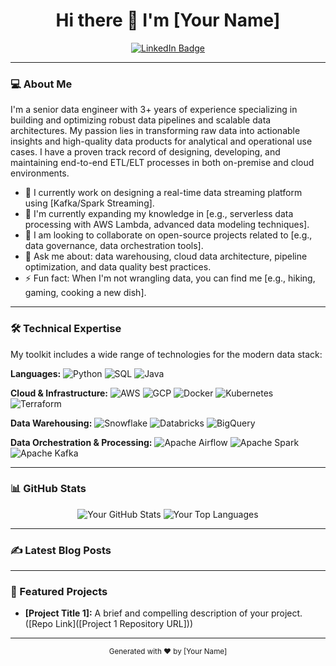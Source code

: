 <!--
**_Note: GitHub will automatically render this special README.md on your profile page._**
-->

<h1 align="center">Hi there 👋 I'm [Your Name]</h1>

<p align="center">
  <a href="https://www.linkedin.com/in/shubham-ramesh-yajurvedi/">
    <img src="https://img.shields.io/badge/-LinkedIn-blue?style=for-the-badge&logo=linkedin&logoColor=white" alt="LinkedIn Badge"/>
  </a>
</p>

---

### 💻 About Me
I'm a senior data engineer with 3+ years of experience specializing in building and optimizing robust data pipelines and scalable data architectures. My passion lies in transforming raw data into actionable insights and high-quality data products for analytical and operational use cases. I have a proven track record of designing, developing, and maintaining end-to-end ETL/ELT processes in both on-premise and cloud environments.

*   🔭 I currently work on designing a real-time data streaming platform using [Kafka/Spark Streaming].
*   🌱 I'm currently expanding my knowledge in [e.g., serverless data processing with AWS Lambda, advanced data modeling techniques].
*   👯 I am looking to collaborate on open-source projects related to [e.g., data governance, data orchestration tools].
*   💬 Ask me about: data warehousing, cloud data architecture, pipeline optimization, and data quality best practices.
*   ⚡ Fun fact: When I'm not wrangling data, you can find me [e.g., hiking, gaming, cooking a new dish].

---

### 🛠️ Technical Expertise
My toolkit includes a wide range of technologies for the modern data stack:

**Languages:**
![Python](https://img.shields.io/badge/Python-3670A0?style=for-the-badge&logo=python&logoColor=ffdd54)
![SQL](https://img.shields.io/badge/SQL-4479A1?style=for-the-badge&logo=mysql&logoColor=white)
![Java](https://img.shields.io/badge/Java-007396?style=for-the-badge&logo=java&logoColor=white)

**Cloud & Infrastructure:**
![AWS](https://img.shields.io/badge/AWS-232F3E?style=for-the-badge&logo=amazon-aws&logoColor=white)
![GCP](https://img.shields.io/badge/GCP-4285F4?style=for-the-badge&logo=google-cloud&logoColor=white)
![Docker](https://img.shields.io/badge/Docker-2496ED?style=for-the-badge&logo=docker&logoColor=white)
![Kubernetes](https://img.shields.io/badge/Kubernetes-326CE5?style=for-the-badge&logo=kubernetes&logoColor=white)
![Terraform](https://img.shields.io/badge/Terraform-7B42BC?style=for-the-badge&logo=terraform&logoColor=white)

**Data Warehousing:**
![Snowflake](https://img.shields.io/badge/Snowflake-28a7e0?style=for-the-badge&logo=snowflake&logoColor=white)
![Databricks](https://img.shields.io/badge/Databricks-FF3621?style=for-the-badge&logo=databricks&logoColor=white)
![BigQuery](https://img.shields.io/badge/BigQuery-4285F4?style=for-the-badge&logo=google-bigquery&logoColor=white)

**Data Orchestration & Processing:**
![Apache Airflow](https://img.shields.io/badge/Apache%20Airflow-017997?style=for-the-badge&logo=apache-airflow&logoColor=white)
![Apache Spark](https://img.shields.io/badge/Apache%20Spark-E25A1C?style=for-the-badge&logo=apache-spark&logoColor=white)
![Apache Kafka](https://img.shields.io/badge/Apache%20Kafka-231F20?style=for-the-badge&logo=apache-kafka&logoColor=white)

---

### 📊 GitHub Stats
<p align="center">
  <img src="https://github-readme-stats.vercel.app/api?username=[Your-GitHub-Username]&show_icons=true&theme=vue-dark&hide_border=true&count_private=true" alt="Your GitHub Stats" />
  <img src="https://github-readme-stats.vercel.app/api/top-langs/?username=[Your-GitHub-Username]&layout=compact&theme=vue-dark&hide_border=true" alt="Your Top Languages" />
</p>

---

### ✍️ Latest Blog Posts
<!-- BLOG-POST-LIST:START -->
<!--
This section can be automated with GitHub Actions.
Check out [this action](https://github.com/gautamkrishnar/blog-post-workflow) for more info.
-->
<!-- BLOG-POST-LIST:END -->

---

### 🚀 Featured Projects
*   **[Project Title 1]:** A brief and compelling description of your project. ([Repo Link]([Project 1 Repository URL]))

---

<div align="center">
  <sub>Generated with ❤️ by [Your Name]</sub>
</div>
